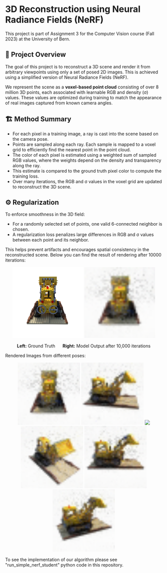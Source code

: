 # 3D Reconstruction using Neural Radiance Fields (NeRF)

This project is part of Assignment 3 for the Computer Vision course (Fall 2023) at the University of Bern.

## 🧠 Project Overview

The goal of this project is to reconstruct a 3D scene and render it from arbitrary viewpoints using only a set of posed 2D images. This is achieved using a simplified version of Neural Radiance Fields (NeRF).

We represent the scene as a **voxel-based point cloud** consisting of over 8 million 3D points, each associated with learnable RGB and density (σ) values. These values are optimized during training to match the appearance of real images captured from known camera angles.

## 🏗️ Method Summary

- For each pixel in a training image, a ray is cast into the scene based on the camera pose.
- Points are sampled along each ray. Each sample is mapped to a voxel grid to efficiently find the nearest point in the point cloud.
- The color of each pixel is estimated using a weighted sum of sampled RGB values, where the weights depend on the density and transparency along the ray.
- This estimate is compared to the ground truth pixel color to compute the training loss.
- Over many iterations, the RGB and σ values in the voxel grid are updated to reconstruct the 3D scene.

## ⚙️ Regularization

To enforce smoothness in the 3D field:
- For a randomly selected set of points, one valid 6-connected neighbor is chosen.
- A regularization loss penalizes large differences in RGB and σ values between each point and its neighbor.

This helps prevent artifacts and encourages spatial consistency in the reconstructed scene.
Below you can find the result of rendering after 10000 iterations:
<p align="center">
  <img src="https://github.com/Bazgh/3D-Reconstruction/blob/main/r_0.png?raw=true" width="45%" alt="Ground Truth"/>
  <img src="https://github.com/Bazgh/3D-Reconstruction/blob/main/000.png?raw=true" width="45%" alt="Model Output"/>
</p>
<p align="center">
  <b>Left:</b> Ground Truth &nbsp;&nbsp;&nbsp;&nbsp; <b>Right:</b> Model Output after 10,000 iterations
</p>

Rendered Images from different poses:
<p align="center">
  <img src="https://github.com/Bazgh/3D-Reconstruction/blob/main/000.png" width="200"/>
  <img src="https://github.com/Bazgh/3D-Reconstruction/blob/main/008.png" width="200"/>
  <img src="https://github.com/Bazgh/3D-Reconstruction/blob/main/0016.png" width="200"/>
  <img src="https://github.com/Bazgh/3D-Reconstruction/blob/main/024.png" width="200"/>
  <img src="https://github.com/Bazgh/3D-Reconstruction/blob/main/032.png" width="200"/>
  <img src="https://github.com/Bazgh/3D-Reconstruction/blob/main/040.png" width="200"/>
</p>


To see the implementation of our algorithm please see  "run_simple_nerf_student" python code in this repository.



